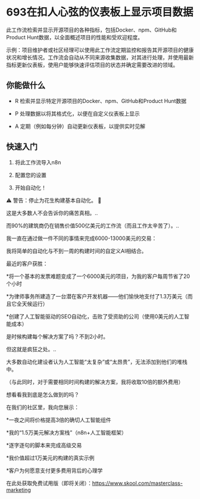 # 693在扣人心弦的仪表板上显示项目数据

此工作流检索并显示开源项目的各种指标，包括Docker、npm、GitHub和Product Hunt数据，以全面概述项目的性能和受欢迎程度。

示例：项目维护者或社区经理可以使用此工作流定期监控和报告其开源项目的健康状况和增长情况。工作流会自动从不同来源收集数据，对其进行处理，并使用最新指标更新仪表板，使用户能够快速评估项目的状态并确定需要改进的领域。

## 你能做什么

- R 检索并显示特定开源项目的Docker、npm、GitHub和Product Hunt数据

- P 处理数据以将其格式化，以便在自定义仪表板上显示

- A 定期（例如每分钟）自动更新仪表板，以提供实时见解

## 快速入门

1.  将此工作流导入n8n

2.  配置您的设置

3.  开始自动化！

⚠️ 警告：停止为花生构建基本自动化。 🚫

这是大多数人不会告诉你的痛苦真相。..

而90%的建筑商仍在销售价值500亿美元的工作流（而且工作太辛苦了）。..

我一直在通过做一件不同的事情来完成6000-13000美元的交易：

我将简单的自动化与不到一周的构建时间的自定义AI相结合。

最近的客户获胜：

*将一个基本的发票难题变成了一个6000美元的项目，为我的客户每周节省了20个小时

*为律师事务所建造了一台潜在客户开发机器——他们愉快地支付了1.3万美元（而且它全天候运行）

*创建了人工智能驱动的SEO自动化，击败了受资助的公司（使用0美元的人工智能成本）

是时候构建每个解决方案了吗？不到2小时。

但这就是疯狂之处。..

大多数自动化建设者认为人工智能“太复杂”或“太昂贵”，无法添加到他们的堆栈中。

（与此同时，对于需要相同时间构建的解决方案，我将收取10倍的额外费用）

想看看我到底是怎么做到的吗？

在我们的社区里，我向您展示：

*一夜之间将价格提高3倍的确切人工智能组件

*我的“1.5万美元解决方案栈”（n8n+人工智能框架）

*逐字逐句的脚本来完成高级交易

*我价值超过1万美元的构建的真实示例

*客户为何愿意支付更多费用背后的心理学

在此处获取免费试用版（即将关闭）：https://www.skool.com/masterclass-marketing


